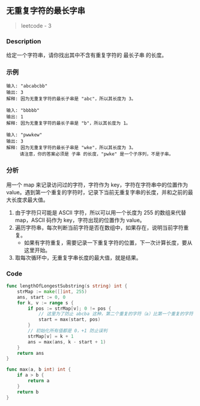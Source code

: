 ## 无重复字符的最长字串
> leetcode - 3

### Description
给定一个字符串，请你找出其中不含有重复字符的 最长子串 的长度。

### 示例
```
输入: "abcabcbb"
输出: 3 
解释: 因为无重复字符的最长子串是 "abc"，所以其长度为 3。
```

```
输入: "bbbbb"
输出: 1
解释: 因为无重复字符的最长子串是 "b"，所以其长度为 1。
```

```
输入: "pwwkew"
输出: 3
解释: 因为无重复字符的最长子串是 "wke"，所以其长度为 3。
     请注意，你的答案必须是 子串 的长度，"pwke" 是一个子序列，不是子串。
```

### 分析
用一个 map 来记录访问过的字符，字符作为 key，字符在字符串中的位置作为 value。遇到第一个重复的字符时，记录下当前无重复字串的长度，并和之前的最大长度求最大值。
1. 由于字符只可能是 ASCII 字符，所以可以用一个长度为 255 的数组来代替 map，ASCII 码作为 key，字符出现的位置作为 value。
1. 遍历字符串，每次判断当前字符是否在数组中，如果存在，说明当前字符重复。
    * 如果有字符重复，需要记录一下重复字符的位置，下一次计算长度，要从这里开始。
1. 取每次循环中，无重复字串长度的最大值，就是结果。

### Code
```go
func lengthOfLongestSubstring(s string) int {
    strMap := make([]int, 255)
    ans, start := 0, 0
    for k, v := range s {
        if pos := strMap[v]; 0 != pos {
            // 这里为了防止 abcba 这种，第二个重复的字符（a）比第一个重复的字符（b）位置靠前的情况
            start = max(start, pos)
        }
        // 初始化所有值都是 0，+1 防止误判
        strMap[v] = k + 1
        ans = max(ans, k - start + 1) 
    }
    return ans
}

func max(a, b int) int {
    if a > b {
        return a
    }
    return b
}
```